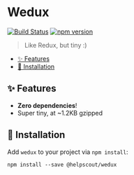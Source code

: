 # Wedux

[![Build Status](https://travis-ci.org/helpscout/wedux.svg?branch=master)](https://travis-ci.org/helpscout/wedux)
[![npm version](https://badge.fury.io/js/%40helpscout%2Fwedux.svg)](https://badge.fury.io/js/%40helpscout%2Fwedux)

> Like Redux, but tiny :)

<!-- START doctoc generated TOC please keep comment here to allow auto update -->
<!-- DON'T EDIT THIS SECTION, INSTEAD RE-RUN doctoc TO UPDATE -->

- [✨ Features](#-features)
- [🔧 Installation](#-installation)

<!-- END doctoc generated TOC please keep comment here to allow auto update -->

## ✨ Features

- **Zero dependencies**!
- Super tiny, at ~1.2KB gzipped

## 🔧 Installation

Add `wedux` to your project via `npm install`:

```
npm install --save @helpscout/wedux
```
